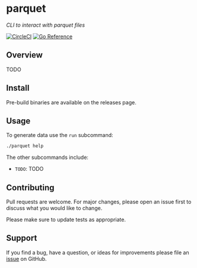 # parquet

*CLI to interact with parquet files*

[![CircleCI](https://circleci.com/gh/powersj/parquet.svg?style=svg)](https://circleci.com/gh/powersj/parquet) [![Go Reference](https://pkg.go.dev/badge/github.com/powersj/parquet.svg)](https://pkg.go.dev/github.com/powersj/parquet)

## Overview

TODO

## Install

Pre-build binaries are available on the releases page.

## Usage

To generate data use the `run` subcommand:

```sh
./parquet help
```

The other subcommands include:

* `TODO`: TODO

## Contributing

Pull requests are welcome. For major changes, please open an issue first to
discuss what you would like to change.

Please make sure to update tests as appropriate.

## Support

If you find a bug, have a question, or ideas for improvements please file an
[issue](https://github.com/powersj/parquet/issues/new) on GitHub.
